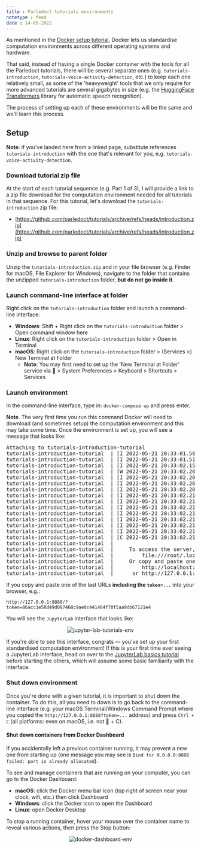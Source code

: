 ```yaml
---
title : Parledoct tutorials environments
notetype : feed
date : 14-05-2022
---
```


As mentioned in the [Docker setup tutorial](environment-setup-with-docker), Docker lets us standardise computation environments across different operating systems and hardware.

That said, instead of having a single Docker container with the tools for all the Parledoct tutorials, there will be several separate ones (e.g. `tutorials-introduction`, `tutorials-voice-activity-detection`, etc.) to keep each one relatively small, as some of the 'heavyweight' tools that we only require for more advanced tutorials are several gigabytes in size (e.g. the [HuggingFace Transformers](https://huggingface.co/docs/transformers/index) library for automatic speech recognition).

The process of setting up each of these environments will be the same and we'll learn this process.

## Setup

**Note**: if you've landed here from a linked page, substitute references `tutorials-introduction` with the one that's relevant for you, e.g. `tutorials-voice-activity-detection`.

### Download tutorial zip file

At the start of each tutorial sequence (e.g. Part 1 of 3), I will provide a link to a zip file download for the computation environment needed for all tutorials in that sequence. For this tutorial, let's download the `tutorials-introduction` zip file:

- [https://github.com/parledoct/tutorials/archive/refs/heads/introduction.zip](https://github.com/parledoct/tutorials/archive/refs/heads/introduction.zip)

### Unzip and browse to parent folder

Unzip the `tutorials-introduction.zip` and in your file browser (e.g. Finder for macOS, File Explorer for Windows), navigate to the folder that contains the unzipped `tutorials-introduction` folder, **but do not go inside it**.

### Launch command-line interface at folder

Right click on the `tutorials-introduction` folder and launch a command-line interface:

- **Windows**: Shift + Right click on the `tutorials-introduction` folder > Open command window here
- **Linux**: Right click on the `tutorials-introduction` folder > Open in Terminal
- **macOS**: Right click on the `tutorials-introduction` folder > (Services >) New Terminal at Folder
    - **Note**: You may first need to set up the 'New Terminal at Folder' service via  > System Preferences > Keyboard > Shortcuts > Services

### Launch environment

In the command-line interface, type in: `docker-compose up` and press enter.

**Note**. The very first time you run this command Docker will need to download (and sometimes setup) the computation environment and this may take some time. Once the environment is set up, you will see a message that looks like:

<pre>
Attaching to tutorials-introduction-tutorial
tutorials-introduction-tutorial  | [I 2022-05-21 20:33:01.505 ServerApp] jupyterlab | extension was successfully linked.
tutorials-introduction-tutorial  | [I 2022-05-21 20:33:01.518 ServerApp] nbclassic | extension was successfully linked.
tutorials-introduction-tutorial  | [I 2022-05-21 20:33:02.159 ServerApp] notebook_shim | extension was successfully linked.
tutorials-introduction-tutorial  | [W 2022-05-21 20:33:02.206 ServerApp] WARNING: The Jupyter server is listening on all IP addresses and not using encryption. This is not recommended.
tutorials-introduction-tutorial  | [I 2022-05-21 20:33:02.207 ServerApp] notebook_shim | extension was successfully loaded.
tutorials-introduction-tutorial  | [I 2022-05-21 20:33:02.208 LabApp] JupyterLab extension loaded from /opt/conda/lib/python3.8/site-packages/jupyterlab
tutorials-introduction-tutorial  | [I 2022-05-21 20:33:02.208 LabApp] JupyterLab application directory is /opt/conda/share/jupyter/lab
tutorials-introduction-tutorial  | [I 2022-05-21 20:33:02.211 ServerApp] jupyterlab | extension was successfully loaded.
tutorials-introduction-tutorial  | [I 2022-05-21 20:33:02.216 ServerApp] nbclassic | extension was successfully loaded.
tutorials-introduction-tutorial  | [I 2022-05-21 20:33:02.216 ServerApp] Serving notebooks from local directory: /parledoct-tutorials
tutorials-introduction-tutorial  | [I 2022-05-21 20:33:02.216 ServerApp] Jupyter Server 1.17.0 is running at:
tutorials-introduction-tutorial  | [I 2022-05-21 20:33:02.216 ServerApp] http://localhost:8888/lab?token=6fd6419aa2fd08e1a97d4a3727c308da9bf16fe7f6f2caa8
tutorials-introduction-tutorial  | [I 2022-05-21 20:33:02.216 ServerApp]  or http://127.0.0.1:8888/lab?token=6fd6419aa2fd08e1a97d4a3727c308da9bf16fe7f6f2caa8
tutorials-introduction-tutorial  | [I 2022-05-21 20:33:02.216 ServerApp] Use Control-C to stop this server and shut down all kernels (twice to skip confirmation).
tutorials-introduction-tutorial  | [C 2022-05-21 20:33:02.219 ServerApp] 
tutorials-introduction-tutorial  |     
tutorials-introduction-tutorial  |     To access the server, open this file in a browser:
tutorials-introduction-tutorial  |         file:///root/.local/share/jupyter/runtime/jpserver-1-open.html
tutorials-introduction-tutorial  |     Or copy and paste one of these URLs:
tutorials-introduction-tutorial  |         http://localhost:8888/lab?token=6fd6419aa2fd08e1a97d4a3727c308da9bf16fe7f6f2caa8
tutorials-introduction-tutorial  |      or http://127.0.0.1:8888/lab?token=6fd6419aa2fd08e1a97d4a3727c308da9bf16fe7f6f2caa8
</pre>

If you copy and paste one of the last URLs **including the `token=...`** into your browser, e.g.:

```
http://127.0.0.1:8888/?token=86acc1e58d49d087468c9ae0c441464f70f5aa9db67121e4
```

You will see the `JupyterLab` interface that looks like:

<p style="text-align:center">
    <img alt="jupyter-lab-tutorials-env" src="https://user-images.githubusercontent.com/9938298/169668286-8440ae70-d782-413e-8f07-ca8a57f16ee2.png">
</p>

If you're able to see this interface, congrats — you've set up your first standardised computation environment! If this is your first time ever seeing a JupyterLab interface, head on over to the [JupyterLab basics tutorial](jupyterlab-basics) before starting the others, which will assume some basic familiarity with the interface.

### Shut down environment

Once you're done with a given tutorial, it is important to shut down the container. To do this, all you need to down is to go back to the command-line interface (e.g. your macOS Terminal/Windows Command Prompt where you copied the `http://127.0.0.1:8888?token=...` address) and press `Ctrl + C` (all platforms: even on macOS, i.e. not  + C).

#### Shut down containers from Docker Dashboard

If you accidentally left a previous container running, it may prevent a new one from starting up (one message you may see is `Bind for 0.0.0.0:8888 failed: port is already allocated`).

To see and manage containers that are running on your computer, you can go to the Docker Dashboard:

- **macOS**: click the Docker menu bar icon (top right of screen near your clock, wifi, etc.) then click Dashboard
- **Windows**: click the Docker icon to open the Dashboard
- **Linux**: open Docker Desktop

To stop a running container, hover your mouse over the container name to reveal various actions, then press the Stop button:

<p style="text-align:center">
    <img alt="docker-dashboard-env" src="https://user-images.githubusercontent.com/9938298/169669767-bba36570-974c-482f-b67d-eb365d2222d6.png">
</p>
